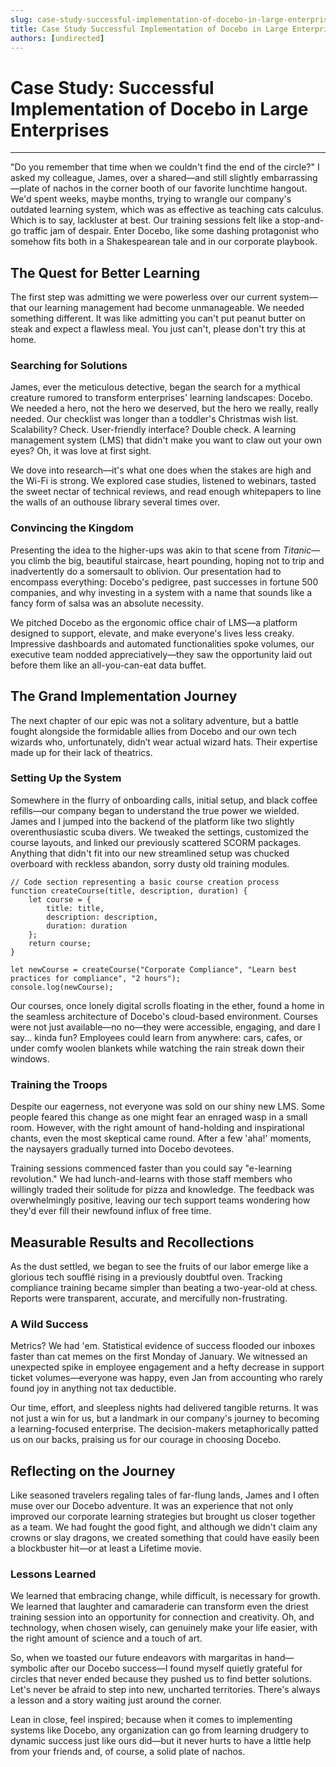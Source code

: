 ```yaml
---
slug: case-study-successful-implementation-of-docebo-in-large-enterprises
title: Case Study Successful Implementation of Docebo in Large Enterprises
authors: [undirected]
---
```



# Case Study: Successful Implementation of Docebo in Large Enterprises

---

"Do you remember that time when we couldn't find the end of the circle?" I asked my colleague, James, over a shared—and still slightly embarrassing—plate of nachos in the corner booth of our favorite lunchtime hangout. We'd spent weeks, maybe months, trying to wrangle our company's outdated learning system, which was as effective as teaching cats calculus. Which is to say, lackluster at best. Our training sessions felt like a stop-and-go traffic jam of despair. Enter Docebo, like some dashing protagonist who somehow fits both in a Shakespearean tale and in our corporate playbook.

## The Quest for Better Learning

The first step was admitting we were powerless over our current system—that our learning management had become unmanageable. We needed something different. It was like admitting you can't put peanut butter on steak and expect a flawless meal. You just can't, please don't try this at home.

### Searching for Solutions

James, ever the meticulous detective, began the search for a mythical creature rumored to transform enterprises' learning landscapes: Docebo. We needed a hero, not the hero we deserved, but the hero we really, really needed. Our checklist was longer than a toddler's Christmas wish list. Scalability? Check. User-friendly interface? Double check. A learning management system (LMS) that didn't make you want to claw out your own eyes? Oh, it was love at first sight.

We dove into research—it's what one does when the stakes are high and the Wi-Fi is strong. We explored case studies, listened to webinars, tasted the sweet nectar of technical reviews, and read enough whitepapers to line the walls of an outhouse library several times over.

### Convincing the Kingdom

Presenting the idea to the higher-ups was akin to that scene from *Titanic*—you climb the big, beautiful staircase, heart pounding, hoping not to trip and inadvertently do a somersault to oblivion. Our presentation had to encompass everything: Docebo's pedigree, past successes in fortune 500 companies, and why investing in a system with a name that sounds like a fancy form of salsa was an absolute necessity.

We pitched Docebo as the ergonomic office chair of LMS—a platform designed to support, elevate, and make everyone's lives less creaky. Impressive dashboards and automated functionalities spoke volumes, our executive team nodded appreciatively—they saw the opportunity laid out before them like an all-you-can-eat data buffet.

## The Grand Implementation Journey

The next chapter of our epic was not a solitary adventure, but a battle fought alongside the formidable allies from Docebo and our own tech wizards who, unfortunately, didn’t wear actual wizard hats. Their expertise made up for their lack of theatrics.

### Setting Up the System

Somewhere in the flurry of onboarding calls, initial setup, and black coffee refills—our company began to understand the true power we wielded. James and I jumped into the backend of the platform like two slightly overenthusiastic scuba divers. We tweaked the settings, customized the course layouts, and linked our previously scattered SCORM packages. Anything that didn't fit into our new streamlined setup was chucked overboard with reckless abandon, sorry dusty old training modules.

```plaintext
// Code section representing a basic course creation process
function createCourse(title, description, duration) {
    let course = { 
        title: title, 
        description: description, 
        duration: duration 
    };
    return course;
}

let newCourse = createCourse("Corporate Compliance", "Learn best practices for compliance", "2 hours");
console.log(newCourse);
```

Our courses, once lonely digital scrolls floating in the ether, found a home in the seamless architecture of Docebo's cloud-based environment. Courses were not just available—no no—they were accessible, engaging, and dare I say... kinda fun? Employees could learn from anywhere: cars, cafes, or under comfy woolen blankets while watching the rain streak down their windows.

### Training the Troops

Despite our eagerness, not everyone was sold on our shiny new LMS. Some people feared this change as one might fear an enraged wasp in a small room. However, with the right amount of hand-holding and inspirational chants, even the most skeptical came round. After a few 'aha!' moments, the naysayers gradually turned into Docebo devotees.

Training sessions commenced faster than you could say "e-learning revolution." We had lunch-and-learns with those staff members who willingly traded their solitude for pizza and knowledge. The feedback was overwhelmingly positive, leaving our tech support teams wondering how they'd ever fill their newfound influx of free time.

## Measurable Results and Recollections

As the dust settled, we began to see the fruits of our labor emerge like a glorious tech soufflé rising in a previously doubtful oven. Tracking compliance training became simpler than beating a two-year-old at chess. Reports were transparent, accurate, and mercifully non-frustrating.

### A Wild Success

Metrics? We had 'em. Statistical evidence of success flooded our inboxes faster than cat memes on the first Monday of January. We witnessed an unexpected spike in employee engagement and a hefty decrease in support ticket volumes—everyone was happy, even Jan from accounting who rarely found joy in anything not tax deductible.

Our time, effort, and sleepless nights had delivered tangible returns. It was not just a win for us, but a landmark in our company's journey to becoming a learning-focused enterprise. The decision-makers metaphorically patted us on our backs, praising us for our courage in choosing Docebo.

## Reflecting on the Journey

Like seasoned travelers regaling tales of far-flung lands, James and I often muse over our Docebo adventure. It was an experience that not only improved our corporate learning strategies but brought us closer together as a team. We had fought the good fight, and although we didn't claim any crowns or slay dragons, we created something that could have easily been a blockbuster hit—or at least a Lifetime movie.

### Lessons Learned

We learned that embracing change, while difficult, is necessary for growth. We learned that laughter and camaraderie can transform even the driest training session into an opportunity for connection and creativity. Oh, and technology, when chosen wisely, can genuinely make your life easier, with the right amount of science and a touch of art.

So, when we toasted our future endeavors with margaritas in hand—symbolic after our Docebo success—I found myself quietly grateful for circles that never ended because they pushed us to find better solutions. Let's never be afraid to step into new, uncharted territories. There's always a lesson and a story waiting just around the corner.

Lean in close, feel inspired; because when it comes to implementing systems like Docebo, any organization can go from learning drudgery to dynamic success just like ours did—but it never hurts to have a little help from your friends and, of course, a solid plate of nachos.